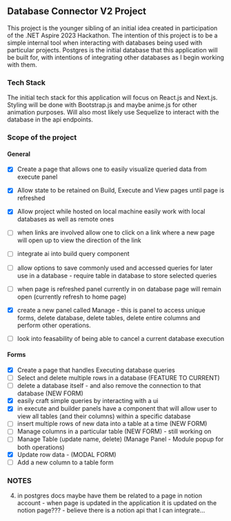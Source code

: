 ## Database Connector V2 Project

This project is the younger sibling of an initial idea created in participation of the .NET Aspire 2023 Hackathon. The intention of this project is to be a simple internal tool when interacting with databases being used with particular projects. Postgres is the initial database that this application will be built for, with intentions of integrating other databases as I begin working with them.

### Tech Stack

The initial tech stack for this application will focus on React.js and Next.js. Styling will be done with Bootstrap.js and maybe anime.js for other animation purposes. Will also most likely use Sequelize to interact with the database in the api endpoints.

### Scope of the project

#### General
- [X] Create a page that allows one to easily visualize queried data from execute panel
- [X] Allow state to be retained on Build, Execute and View pages until page is refreshed
- [X] Allow project while hosted on local machine easily work with local databases as well as remote ones
- [ ] when links are involved allow one to click on a link where a new page will open up to view the direction of the link
- [ ] integrate ai into build query component

- [ ] allow options to save commonly used and accessed queries for later use in a database - require table in database to store selected queries
- [ ] when page is refreshed panel currently in on database page will remain open (currently refresh to home page)
- [X] create a new panel called Manage - this is panel to access unique forms, delete database, delete tables, delete entire columns and perform other operations.
- [ ] look into feasability of being able to cancel a current database execution

#### Forms
- [X] Create a page that handles Executing database queries
- [ ] Select and delete multiple rows in a database (FEATURE TO CURRENT)
- [ ] delete a database itself - and also remove the connection to that database (NEW FORM)
- [X] easily craft simple queries by interacting with a ui
- [X] in execute and builder panels have a component that will allow user to view all tables (and their columns) within a specific database
- [ ] insert multiple rows of new data into a table at a time (NEW FORM)
- [ ] Manage columns in a particular table (NEW FORM) - still working on
- [ ] Manage Table (update name, delete) (Manage Panel - Module popup for both operations)
- [X] Update row data - (MODAL FORM)
- [ ] Add a new column to a table form

### NOTES
4. in postgres docs maybe have them be related to a page in notion account - when page is updated in the application it is updated on the notion page??? - believe there is a notion api that I can integrate...